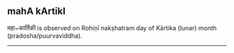 ## mahA kArtikI

महा~कार्तिकी is observed on Rohiṇī nakṣhatram day of Kārtika (lunar) month (pradosha/puurvaviddha).


---
